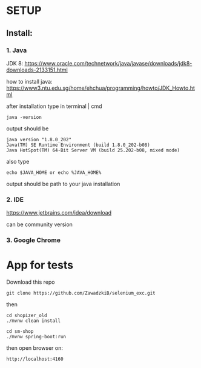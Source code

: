 # SETUP

## Install:

### 1. Java 

JDK 8:
https://www.oracle.com/technetwork/java/javase/downloads/jdk8-downloads-2133151.html

how to install java:
https://www3.ntu.edu.sg/home/ehchua/programming/howto/JDK_Howto.html

after installation type in terminal | cmd

    java -version

output should be

    java version "1.8.0_202"
    Java(TM) SE Runtime Environment (build 1.8.0_202-b08)
    Java HotSpot(TM) 64-Bit Server VM (build 25.202-b08, mixed mode)

also type

    echo $JAVA_HOME or echo %JAVA_HOME%

output should be path to your java installation

### 2. IDE

https://www.jetbrains.com/idea/download

can be community version

### 3. Google Chrome


# App for tests

Download this repo

    git clone https://github.com/ZawadzkiB/selenium_exc.git

then

    cd shopizer_old
    ./mvnw clean install

    cd sm-shop
    ./mvnw spring-boot:run

then open browser on: 
    
    http://localhost:4160